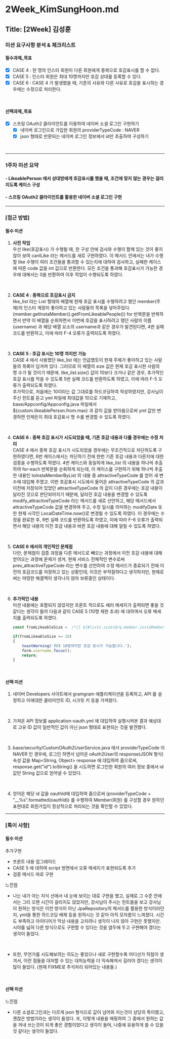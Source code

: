 # 2Week_KimSungHoon.md

## Title: [2Week] 김성훈

### 미션 요구사항 분석 & 체크리스트

#### 필수과제_목표

- [x] CASE 4 : 한 명의 인스타 회원이 다른 회원에게 중복으로 호감표시를 할 수 없다.
- [X] CASE 5 : 인스타 회원은 최대 10명까지만 호감 상대를 등록할 수 있다.
- [x] CASE 6 : CASE 4 가 발생했을 때, 기존의 사유와 다른 사유로 호감을 표시하는 경우에는 수정으로 처리한다.

<br/>

#### 선택과제_목표
- [x] 스프링 OAuth2 클라이언트를 이용하여 네이버 소셜 로그인 구현하기
  - [x] 네이버 로그인으로 가입한 회원의 providerTypeCode : NAVER
  - [x] json 형태로 반환되는 네이버 로그인 정보에서 id만 추출하여 구성하기

<br/>

---

### 1주차 미션 요약

#### - LikeablePerson 에서 상대방에게 호감표시를 했을 때, 조건에 맞지 않는 경우는 걸러지도록 케이스 구성
#### - 스프링 OAuth2 클라이언트를 활용한 네이버 소셜 로그인 구현

---

### [접근 방법]

#### 필수 미션

1. **사전 작업** <br/>
   우선 like(호감표시) 가 수행될 때, 한 구성 안에 검사와 수행이 함께 있는 것이 좋지 않아 보여
   canILike 라는 메서드를 새로 구현하였다. 이 메서드 안에서는 내가 수행할 like 수행이 여러 조건들을
   통과할 수 있는지에 대하여 검사하고, 실패한 케이스에 따른 code 값을 int 값으로 반환한다.
   모든 조건을 통과해 호감표시가 가능한 경우에 대해서는 0을 반환하여 이후 작업이 수행되도록 하였다.

<br/>

2. **CASE 4 : 중복으로 호감표시 금지** <br/>
   like_list 라는 List 형태의 배열에 현재 호감 표시를 수행하려고 했던 member(주체)의 인스타 계정이
   좋아하고 있는 사람들의 목록을 넣어주었다. (member.getInstaMember().getFromLikeablePeople())
   for 반복문을 반복하면서 만약 이 배열을 순회하면서 이번에 호감을 표시하려고 했던 사람의 이름(username)
   과 해당 배열 요소의 username과 같은 경우가 발견된다면, 4번 실패 코드를 반환하고, 
   이에 따라 F-4 오류가 출력되도록 하였다.

<br/>

3. **CASE 5 : 호감 표시는 10명 까지만 가능** <br/>
   CASE 4 에서 사용했던 like_list 에는 언급했듯이 현재 주체가 좋아하고 있는 사람들의 목록이
   담겨져 있다. 그러므로 이 배열의 size 값은 현재 호감 표시한 사람의 명 수가 될 것이기 때문에.
   like_list.size() 값이 10보다 크거나 같은 경우, 추가적인 호감 표시를 막을 수 있도록
   5번 실패 코드를 반환하도록 하였고, 이에 따라 F-5 오류가 출력되도록 하였다. <br/>
   추가적으로, 처음에는 10이라는 값 그대로를 하드코딩하여 작성하였지만, 강사님이 주신 힌트를 듣고
   yml 파일에 최대값을 10으로 기재하고, base/Appconfig/Appconfig.java 파일에서 <br/>
   ${custom.likeablePerson.from.max} 과 같이 값을 받아옴으로써 yml 값만 변경하면 언제든지
   최대 호감표시 명 수를 변경할 수 있도록 하였다.

<br/>

4. **CASE 6 : 중복 호감 표시가 시도되었을 때, 기존 호감 내용과 다를 경우에는 수정 처리** <br/>
   CASE 4 에서 중복 호감 표시가 시도되었을 경우에는 무조건적으로 차단하도록 구현하였다면, 6번 케이스에서는
   차단하기 전에 한번 기존 호감 내용과 다른지에 대한 검증을 수행하도록 하였다. 4번 케이스와 동일하게
   like_list 의 내용을 하나씩 추출하여 for-each 반복문을 순회하게 되는데, 이 케이스를 구현하기 위해
   하나씩 추출한 내용인 toInstaMemberByList 의 내용 중 attractiveTypeCode 를 얻어 새 변수에 대입해 주였고.
   이번 호감표시 시도에서 들어온 attractiveTypeCode 의 값과 이전에 저장되어 있었던 attractiveTypeCode 의 값이
   다른 경우에는 호감 내용이 달라진 것으로 판단되어지기 때문에, 달라진 호감 내용을 변경할 수 있도록
   modify_attractiveTypeCode 라는 메서드를 새로 선언하고, 해당 메서드에서 attractiveTypeCode 값을 변경하여 주고,
   수정 일시를 의미하는 modifyDate 또한 현재 시각인 LocalDateTime.now()로 변경될 수 있도록 하였다.
   이 경우에는 수정을 완료한 후, 6번 실패 코드를 반환하도록 하였고, 이에 따라 F-6 오류가 출력되면서
   해당 내용의 이전 호감 내용과 바뀐 호감 내용에 대해 알릴 수 있도록 하였다.

<br/>

5. **CASE 6 에서의 개인적인 문제점** <br/>
   다만, 문제점이 검증 과정을 다른 메서드로 빼오는 과정에서 이전 호감 내용에 대해 얻어오는 과정에 문제가 생겨,
   현재 서비스 전체적인 변수로써 prev_attractiveTypeCode 라는 변수를 선언하여 수정 메서드가 종료되기 전에
   이전의 호감코드를 저장하고 있는 상황인데, 이것은 부적절하다고 생각하지만, 현재로써는 마땅한 해결책이 생각나지 않아
   보류중인 상태이다.

<br/>

6. **추가적인 내용** <br/>
   미션 내용에는 포함되지 않았지만 프론트 적으로도 에러 메세지가 출력되면 좋을 것 같다는 생각이 들어 다음과 같이
   CASE 5 (10명 제한 초과) 에 대하여서 오류 메세지를 출력되도록 하였다.

   ```javascript
   const fromLikeableSize =  /*[[ ${#lists.size(@rq.member.instaMember.fromLikeablePeople)} ]]*/ null;
   
   if(fromLikeableSize >= 10) 
   {
       toastWarning('최대 10명까지만 호감 표시가 가능합니다.');
       form.username.focus();
       return;
   }
   ```

<br/>

#### 선택 미션

1. 네이버 Developers 사이트에서 gramgram 애플리케이션을 등록하고, API 를 설정하고
   이에대한 클라이언트 ID, 시크릿 키 등을 가져왔다.

<br/>

2. 가져온 API 정보를 application-oauth.yml 에 대입하여 실행시켜본 결과 예상대로 고유 ID 값이
   일반적인 값이 아닌 json 형태로 표현되는 것을 발견했다.

<br/>

3. base/security/CustomOAuth2UserService.java 에서  providerTypeCode
   이 NAVER 인 경우에, 로그인 하면서 넘어온 oAuth2User의 response(JSON 형식) 속성 값을 
   Map<String, Object> response 에 대입하여 줌으로써,  response.get("id").toString() 을 시도하면
   로그인한 회원의 여러 정보 중에서 id 값만 String 값으로 얻어낼 수 있었다.

<br/>

4. 얻어온 해당 id 값을 oauthId에 대입하여 줌으로써  (providerTypeCode + "__%s".formatted(oauthId)) 를
   수행하여 Member(회원) 를 구성할 경우 원하던 표현대로 회원가입이 정상적으로 처리되는 것을 확인할 수 있었다.

---

### [특이 사항]

#### 필수 미션

추가구현
- 프론트 내용 업그레이드
- CASE 5 에 대하여 script 방면에서 오류 메세지가 표현되도록 추가
- 검증 메서드 따로 구현

느낀점
- 나는 내가 아는 지식 선에서 내 눈에 보이는 대로 구현을 했고, 실제로 그 수준 안에서는 그리 오랜 시간이 걸리지도 않았지만, 
  강사님이 주시는 힌트들을 보고 강사님이 원하는 방식은 이런 방식이 아닌 JpaRepository의 메서드를 활용한 방식이라던지, 
  yml을 통한 하드코딩 배제 등을 원하시는 것 같아 아직 모자름이 느껴졌다. 시간도 부족하고 아이디어가 막상 내용을 고치려니
  생각이 나지 않아 구현은 못했지만. 시야를 넓혀 다른 방식으로도 구현할 수 있다는 것을 염두에 두고 구현해야 겠다는 생각이 들었다.

<br/>

- 또한, 무언가를 시도해보려는 의도는 좋았으나 새로 구현할수록 어디선가 허점이 생겨서, 이런 점들을 대처할 수 있는 대처능력을
  더 익숙해져서 길러야 겠다는 생각이 많이 들었다. (현재 FIXME로 주석처리 되어있는 내용들.)

<br/>

#### 선택 미션

느낀점
- 다른 소셜로그인과는 다르게 json 형식으로 값이 넘어와 지는것이 상당히 특이했고, 괜찮은 방법이라는 생각이 들었다.
  또, 이렇게 내용을 매핑하여 그 중에서 원하는 값을 꺼내 쓰는것이 되게 좋은 경험이었다고 생각이 들며, 
  나중에 유용하게 쓸 수 있을 것 같다는 생각이 들었다.
